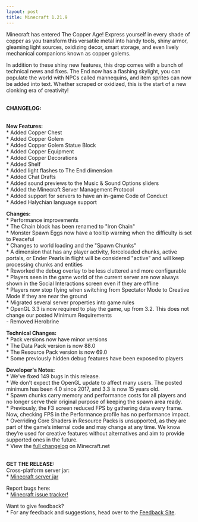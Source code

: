 ```yaml
---
layout: post
title: Minecraft 1.21.9
---
```


Minecraft has entered The Copper Age! Express yourself in every shade of copper as you transform this versatile metal into handy tools, shiny armor, gleaming light sources, oxidizing decor, smart storage, and even lively mechanical companions known as copper golems.<br>

In addition to these shiny new features, this drop comes with a bunch of technical news and fixes. The End now has a flashing skylight, you can populate the world with NPCs called mannequins, and item sprites can now be added into text. Whether scraped or oxidized, this is the start of a new clonking era of creativity!<br><br>

**CHANGELOG:**<br><br>

**New Features:**<br>
\* Added Copper Chest<br>
\* Added Copper Golem<br>
\* Added Copper Golem Statue Block<br>
\* Added Copper Equipment<br>
\* Added Copper Decorations<br>
\* Added Shelf<br>
\* Added light flashes to The End dimension<br>
\* Added Chat Drafts<br>
\* Added sound previews to the Music & Sound Options sliders<br>
\* Added the Minecraft Server Management Protocol<br>
\* Added support for servers to have an in-game Code of Conduct<br>
\* Added Halychian language support<br>

**Changes:**<br>
\* Performance improvements<br>
\* The Chain block has been renamed to "Iron Chain"<br>
\* Monster Spawn Eggs now have a tooltip warning when the difficulty is set to Peaceful<br>
\* Changes to world loading and the "Spawn Chunks"<br>
\* A dimension that has any player activity, forceloaded chunks, active portals, or Ender Pearls in flight will be considered "active" and will keep processing chunks and entities<br>
\* Reworked the debug overlay to be less cluttered and more configurable<br>
\* Players seen in the game world of the current server are now always shown in the Social Interactions screen even if they are offline<br>
\* Players now stop flying when switching from Spectator Mode to Creative Mode if they are near the ground<br>
\* Migrated several server properties into game rules<br>
\* OpenGL 3.3 is now required to play the game, up from 3.2. This does not change our posted Minimum Requirements<br>
\- Removed Herobrine<br>

**Technical Changes:**<br>
\* Pack versions now have minor versions<br>
\* The Data Pack version is now 88.0<br>
\* The Resource Pack version is now 69.0<br>
\* Some previously hidden debug features have been exposed to players<br>

**Developer's Notes:**<br>
\* We've fixed 149 bugs in this release.<br>
\* We don’t expect the OpenGL update to affect many users. The posted minimum has been 4.0 since 2017, and 3.3 is now 15 years old.<br>
\* Spawn chunks carry memory and performance costs for all players and no longer serve their original purpose of keeping the spawn area ready.<br>
\* Previously, the F3 screen reduced FPS by gathering data every frame. Now, checking FPS in the Performance profile has no performance impact.<br>
\* Overriding Core Shaders in Resource Packs is unsupported, as they are part of the game’s internal code and may change at any time. We know they’re used for creative features without alternatives and aim to provide supported ones in the future.<br>
\* View the [full changelog](https://www.minecraft.net/article/minecraft-java-edition-1-21-9) on Minecraft.net<br><br>

**GET THE RELEASE:**<br>
Cross-platform server jar:<br>
\* [Minecraft server jar](https://piston-data.mojang.com/v1/objects/11e54c2081420a4d49db3007e66c80a22579ff2a/server.jar)<br>

Report bugs here:<br>
\* [Minecraft issue tracker!](https://bugs.mojang.com/projects/MC/summary)<br>

Want to give feedback?<br>
\* For any feedback and suggestions, head over to the [Feedback Site](https://feedback.minecraft.net).
